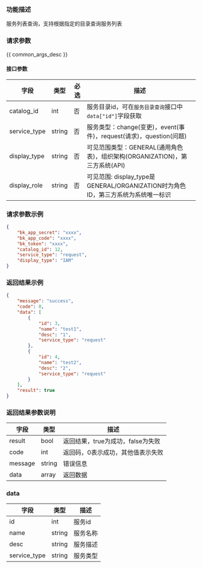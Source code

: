 ### 功能描述

服务列表查询，支持根据指定的目录查询服务列表

### 请求参数

{{ common_args_desc }}

#### 接口参数

| 字段           | 类型     | 必选  | 描述     |
| ------------ | ------ | --- | ------ |
| catalog_id   | int    | 否   | 服务目录id，可在`服务目录查询`接口中`data["id"]`字段获取 |
| service_type | string | 否   | 服务类型：change(变更)，event(事件)，request(请求)，question(问题)  |
| display_type | string | 否   | 可见范围类型：GENERAL(通用角色表)，组织架构(ORGANIZATION)，第三方系统(API)  |
| display_role | string | 否   | 可见范围: display_type是GENERAL/ORGANIZATION时为角色ID，第三方系统为系统唯一标识   |

### 请求参数示例

```json
{
    "bk_app_secret": "xxxx",
    "bk_app_code": "xxxx",
    "bk_token": "xxxx",
    "catalog_id": 12,
    "service_type": "request",
    "display_type": "IAM"
}
```

### 返回结果示例

```json
{
    "message": "success",
    "code": 0,
    "data": [
        {
            "id": 3,
            "name": "test1",
            "desc": "1",
            "service_type": "request"
        },
        {
            "id": 4,
            "name": "test2",
            "desc": "2",
            "service_type": "request"
        }
    ],
    "result": true
}
```

### 返回结果参数说明

| 字段      | 类型     | 描述                    |
| ------- | ------ | --------------------- |
| result  | bool   | 返回结果，true为成功，false为失败 |
| code    | int    | 返回码，0表示成功，其他值表示失败     |
| message | string | 错误信息                  |
| data    | array  | 返回数据                  |

### data

| 字段         | 类型     | 描述    |
| ---------- | ------ | ----- |
| id           | int    | 服务id |
| name         | string | 服务名称 |
| desc         | string | 服务描述 |
| service_type | string | 服务类型 |
